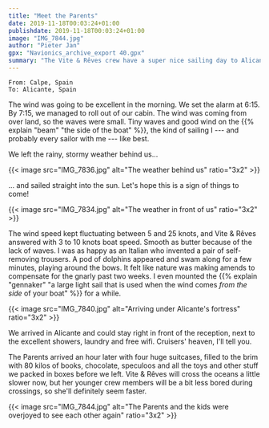 ```yaml
---
title: "Meet the Parents"
date: 2019-11-18T00:03:24+01:00
publishdate: 2019-11-18T00:03:24+01:00
image: "IMG_7844.jpg"
author: "Pieter Jan"
gpx: "Navionics_archive_export 40.gpx"
summary: "The Vite & Rêves crew have a super nice sailing day to Alicante, where they meet up with the Parents."
---
```


`From: Calpe, Spain`<br/>
`To: Alicante, Spain`

The wind was going to be excellent in the morning. We set the alarm at 6:15. By 7:15, we managed to roll out of our cabin. The wind was coming from over land, so the waves were small. Tiny waves and good wind on the {{% explain "beam" "the side of the boat" %}}, the kind of sailing I --- and probably every sailor with me --- like best.

We left the rainy, stormy weather behind us...

{{< image src="IMG_7836.jpg" alt="The weather behind us" ratio="3x2" >}}

... and sailed straight into the sun. Let's hope this is a sign of things to come!

{{< image src="IMG_7834.jpg" alt="The weather in front of us" ratio="3x2" >}}

The wind speed kept fluctuating between 5 and 25 knots, and Vite & Rêves answered with 3 to 10 knots boat speed. Smooth as butter because of the lack of waves. I was as happy as an Italian who invented a pair of self-removing trousers. A pod of dolphins appeared and swam along for a few minutes, playing around the bows. It felt like nature was making amends to compensate for the gnarly past two weeks. I even mounted the {{% explain "gennaker" "a large light sail that is used when the wind comes _from the side_ of your boat" %}} for a while.

{{< image src="IMG_7840.jpg" alt="Arriving under Alicante's fortress" ratio="3x2" >}}

We arrived in Alicante and could stay right in front of the reception, next to the excellent showers, laundry and free wifi. Cruisers' heaven, I'll tell you.

The Parents arrived an hour later with four huge suitcases, filled to the brim with 80 kilos of books, chocolate, speculoos and all the toys and other stuff we packed in boxes before we left. Vite & Rêves will cross the oceans a little slower now, but her younger crew members will be a bit less bored during crossings, so she'll definitely seem faster.

{{< image src="IMG_7844.jpg" alt="The Parents and the kids were overjoyed to see each other again" ratio="3x2" >}}

